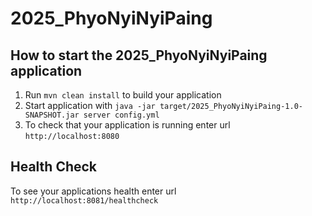 # 2025_PhyoNyiNyiPaing

How to start the 2025_PhyoNyiNyiPaing application
---

1. Run `mvn clean install` to build your application
1. Start application with `java -jar target/2025_PhyoNyiNyiPaing-1.0-SNAPSHOT.jar server config.yml`
1. To check that your application is running enter url `http://localhost:8080`

Health Check
---

To see your applications health enter url `http://localhost:8081/healthcheck`
